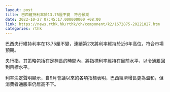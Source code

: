 ```yaml
---
layout: post
title: 巴西維持利率於13.75厘不變　符合預期
date: 2022-10-27 07:45:17.000000000 +08:00
link: https://news.rthk.hk/rthk/ch/component/k2/1672875-20221027.htm
categories: rthk
---
```


巴西央行維持利率在13.75厘不變，連續第2次將利率維持於近6年高位，符合市場預期。

央行指，其策略包括在足夠長的時間內，將指標利率維持在目前水平，以令通脹回到目標水平。

利率決定聲明顯示，自9月會議以來的各項指標表明，巴西經濟增長更為溫和，但消費者通脹率仍居高不下。
